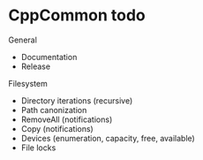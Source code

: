 # CppCommon todo

General
  * Documentation
  * Release

Filesystem
  * Directory iterations (recursive)
  * Path canonization
  * RemoveAll (notifications)
  * Copy (notifications)
  * Devices (enumeration, capacity, free, available)
  * File locks
